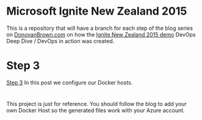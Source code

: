# Microsoft Ignite New Zealand 2015 
This is a repository that will have a branch for each step of the blog series on [DonovanBrown.com](http://donovanbrown.com/?tag=/2015+Ignite+New+Zealand) on how the [Ignite New Zealand 2015 demo](https://channel9.msdn.com/Events/Ignite/Microsoft-Ignite-New-Zealand-2015/M348) DevOps Deep Dive / DevOps in action was created.
# Step 3
[Step 3](http://donovanbrown.com/post/2015/10/03/2015-ignite-new-zealand-demo-prep-step-3) In this post we configure our Docker hosts.
#
This project is just for reference. You should follow the blog to add your own Docker Host so the generated files work with your Azure account.
